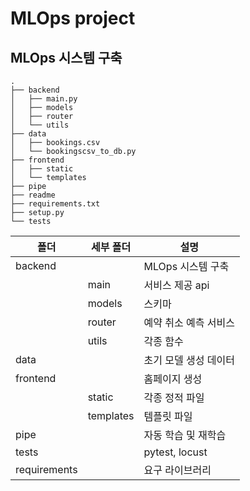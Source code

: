 # MLOps project
## MLOps 시스템 구축

```
.
├── backend
│   ├── main.py
│   ├── models
│   ├── router
│   └── utils
├── data
│   ├── bookings.csv
│   └── bookingscsv_to_db.py
├── frontend
│   ├── static
│   └── templates
├── pipe
├── readme
├── requirements.txt
├── setup.py
└── tests
```


|폴더|세부 폴더|설명|
|-|-|-|
|backend||MLOps 시스템 구축|
||main|서비스 제공 api|
||models|스키마|
||router|예약 취소 예측 서비스|
||utils|각종 함수|
|data||초기 모델 생성 데이터|
|frontend||홈페이지 생성|
||static|각종 정적 파일|
||templates|템플릿 파일|
|pipe||자동 학습 및 재학습|
|tests||pytest, locust|
|requirements||요구 라이브러리|
